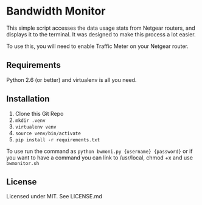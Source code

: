 # Bandwidth Monitor

This simple script accesses the data usage stats from Netgear routers, and displays it to the terminal. It was designed to make this process a lot easier.

To use this, you will need to enable Traffic Meter on your Netgear router.

## Requirements
Python 2.6 (or better) and virtualenv is all you need.

## Installation
1. Clone this Git Repo
2. `mkdir .venv`
3. `virtualenv venv`
4. `source venv/bin/activate`
5. `pip install -r requirements.txt`

To use run the command as `python bwmoni.py {username} {password}` or if you want to have a command you can link to /usr/local, chmod +x and use `bwmonitor.sh`

## License
Licensed under MIT. See LICENSE.md
